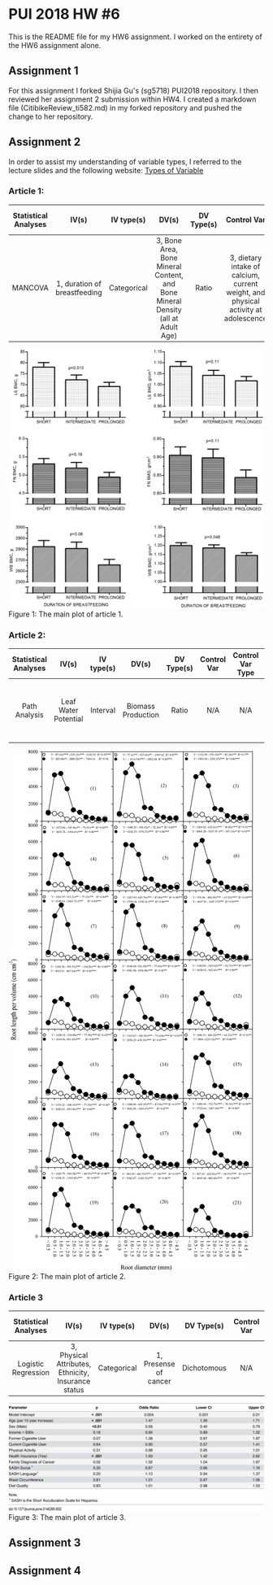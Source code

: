 # PUI 2018 HW #6

This is the README file for my HW6 assignment. I worked on the entirety of the HW6 assignment alone.

## Assignment 1

For this assignment I forked Shijia Gu's (sg5718) PUI2018 repository. I then reviewed her assignment 2 submission within HW4. I created a markdown file (CitibikeReview_ti582.md) in my forked repository and pushed the change to her repository.

## Assignment 2

In order to assist my understanding of variable types, I referred to the lecture slides and the following website: [Types of Variable](https://statistics.laerd.com/statistical-guides/types-of-variable.php)

### Article 1:
| **Statistical Analyses**	|  **IV(s)**  |  **IV type(s)** |  **DV(s)**  |  **DV Type(s)**  |  **Control Var** | **Control Var Type**  | **Question to be answered** | **_H0_** | **alpha** | **Link to paper**|
|:-------------------------:|:-----------:|:---------------:|:-----------:|:----------------:|:----------------:|:---------------------:|:---------------------------:|:--------:|:---------:|:----------------:|
|MANCOVA|1, duration of breastfeeding|Categorical|3, Bone Area, Bone Mineral Content, and Bone Mineral Density (all at Adult Age)|Ratio|3, dietary intake of calcium, current weight, and physical activity at adolescence|Ratio|Does early infant milk feeding have an effect on adult bone mass?|More breastfeeding <= Less breastfeeding|Unknown|[Article1](https://journals.plos.org/plosone/article?id=10.1371/journal.pone.0019068)|

![main plot](Article1.png)
Figure 1: The main plot of article 1.

### Article 2:
| **Statistical Analyses**	|  **IV(s)**  |  **IV type(s)** |  **DV(s)**  |  **DV Type(s)**  |  **Control Var** | **Control Var Type**  | **Question to be answered** | **_H0_** | **alpha** | **Link to paper**|
|:-------------------------:|:-----------:|:---------------:|:-----------:|:----------------:|:----------------:|:---------------------:|:---------------------------:|:--------:|:---------:|:----------------:|
|Path Analysis|Leaf Water Potential|Interval|Biomass Production|Ratio|N/A|N/A|Do drought conditions affect the growth of cacao plants?|Plants with drought >= Plants without drought|Unknown|[Article2](https://journals.plos.org/plosone/article?id=10.1371/journal.pone.0191847)|

![main plot](Article2.png)
Figure 2: The main plot of article 2.

### Article 3
| **Statistical Analyses**	|  **IV(s)**  |  **IV type(s)** |  **DV(s)**  |  **DV Type(s)**  |  **Control Var** | **Control Var Type**  | **Question to be answered** | **_H0_** | **alpha** | **Link to paper**|
|:-------------------------:|:-----------:|:---------------:|:-----------:|:----------------:|:----------------:|:---------------------:|:---------------------------:|:--------:|:---------:|:----------------:|
|Logistic Regression|3, Physical Attributes, Ethnicity, Insurance status|Categorical|1, Presense of cancer|Dichotomous|N/A|N/A|Does being hispanic affect the rate of cancer?|Hispanic-Non-Hispanic = 0|0.05|[Article3](https://journals.plos.org/plosone/article?id=10.1371/journal.pone.0146268)|

![main plot](Article3.png)
Figure 3: The main plot of article 3.

## Assignment 3

## Assignment 4
